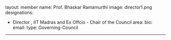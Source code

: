 
layout: member
name: Prof. Bhaskar Ramamurthi
image: director1.png
designations:  
 - Director , IIT Madras  and     Ex Offcio - Chair of the Council
area:
bio:
email:
type: Governing-Council
---
